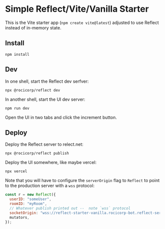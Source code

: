 # Simple Reflect/Vite/Vanilla Starter

This is the Vite starter app (`npm create vite@latest`) adjusted to use Reflect instead of in-memory state.

## Install

```
npm install
```

## Dev

In one shell, start the Reflect dev serfver:

```
npx @rocicorp/reflect dev
```

In another shell, start the UI dev server:

```
npm run dev
```

Open the UI in two tabs and click the increment button.

## Deploy

Deploy the Reflect server to relect.net:

```
npx @rocicorp/reflect publish
```

Deploy the UI somewhere, like maybe vercel:

```
npx vercel
```

Note that you will have to configure the `serverOrigin` flag to `Reflect` to point to the production server with a `wss` protocol:

```js
const r = new Reflect({
  userID: "someUser",
  roomID: "myRoom",
  // Whatever publish printed out --  note `wss` protocol
  socketOrigin: "wss://reflect-starter-vanilla.rocicorp-bot.reflect-server.net",
  mutators,
});
```
